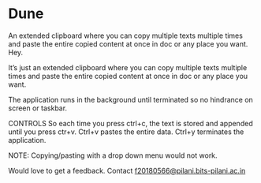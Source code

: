 # Dune
An extended clipboard where you can copy multiple texts multiple times and paste the entire copied content at once in doc or any place you want.
Hey.

It’s just an extended clipboard where you can copy multiple texts multiple times and paste the entire copied content at once in doc or any place you want.

The application runs in the background until terminated so no hindrance on screen or taskbar.

CONTROLS
So each time you press ctrl+c, the text is stored and appended until you press ctr+v.
Ctrl+v pastes the entire data.
Ctrl+y terminates the application.

NOTE:
Copying/pasting with a drop down menu would not work.

Would love to get a feedback.
Contact
f20180566@pilani.bits-pilani.ac.in 

